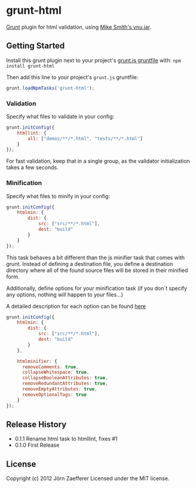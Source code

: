 # grunt-html

[Grunt][grunt] plugin for html validation, using [Mike Smith's vnu.jar][vnujar].

## Getting Started
Install this grunt plugin next to your project's [grunt.js gruntfile][getting_started] with: `npm install grunt-html`

Then add this line to your project's `grunt.js` gruntfile:

```javascript
grunt.loadNpmTasks('grunt-html');
```


### Validation
Specify what files to validate in your config:

```javascript
grunt.initConfig({
	htmllint: {
		all: ["demos/**/*.html", "tests/**/*.html"]
	}
});
```

For fast validation, keep that in a single group, as the validator initialization takes a few seconds.

### Minification
Specify what files to minify in your config:

```javascript
grunt.initConfig({
    htmlmin: {
        dist: {
            src: ["src/**/*.html"],
            dest: "build"
        }
    }
});
```

This task behaves a bit different than the js minifier task that comes
with grunt. Instead of defining a destination file, you define a destination
directory where all of the found source files will be stored in their minified
form.

Additionally, define options for your minification task
(if you don´t specify any options, nothing will happen to your files...)

A detailed description for each option can be found [here](http://perfectionkills.com/experimenting-with-html-minifier/#options)

```javascript
grunt.initConfig({
    htmlmin: {
        dist: {
            src: ["src/**/*.html"],
            dest: "build"
        }
    },

    htmlminifier: {
      removeComments: true,
      collapseWhitespace: true,
      collapseBooleanAttributes: true,
      removeRedundantAttributes: true,
      removeEmptyAttributes: true, 
      removeOptionalTags: true
    }	
});
```


[grunt]: https://github.com/cowboy/grunt
[getting_started]: https://github.com/cowboy/grunt/blob/master/docs/getting_started.md
[vnujar]: https://bitbucket.org/sideshowbarker/vnu/
[html-min]: https://github.com/kangax/html-minifier

## Release History
* 0.1.1 Rename html task to htmllint, fixes #1
* 0.1.0 First Release

## License
Copyright (c) 2012 Jörn Zaefferer
Licensed under the MIT license.
